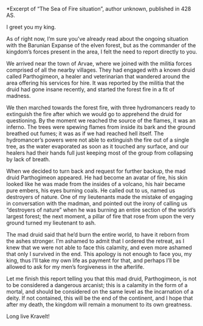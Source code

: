 *Excerpt of “The Sea of Fire situation”, author unknown, published in 428 AS. 

I greet you my king. 

As of right now, I’m sure you’ve already read about the ongoing situation with the Barunian Expanse of the elven forest, but as the commander of the kingdom’s forces present in the area, I felt the need to report directly to you. 

We arrived near the town of Arvae, where we joined with the militia forces comprised of all the nearby villages. They had engaged with a known druid called Parthogimeon, a healer and veterinarian that wandered around the area offering his services for hire. It was reported by the militia that the druid had gone insane recently, and started the forest fire in a fit of madness. 

We then marched towards the forest fire, with three hydromancers ready to extinguish the fire after which we would go to apprehend the druid for questioning. By the moment we reached the source of the flames, it was an inferno. The trees were spewing flames from inside its bark and the ground breathed out fumes; it was as if we had reached hell itself. The hydromancer’s powers were not able to extinguish the fire out of a single tree, as the water evaporated as soon as it touched any surface, and our healers had their hands full just keeping most of the group from collapsing by lack of breath. 

When we decided to turn back and request for further backup, the mad druid Parthogimeon appeared. He had become an avatar of fire, his skin looked like he was made from the insides of a volcano, his hair became pure embers, his eyes burning coals. He called out to us, named us destroyers of nature. One of my lieutenants made the mistake of engaging in conversation with the madman, and pointed out the irony of calling us “destroyers of nature” when he was burning an entire section of the world’s largest forest; the next moment, a pillar of fire that rose from upon the very ground turned my lieutenant to ash. 

The mad druid said that he’d burn the entire world, to have it reborn from the ashes stronger. I’m ashamed to admit that I ordered the retreat, as I knew that we were not able to face this calamity, and even more ashamed that only I survived in the end. This apology is not enough to face you, my king, thus I’ll take my own life as payment for that, and perhaps I’ll be allowed to ask for my men’s forgiveness in the afterlife. 

Let me finish this report telling you that this mad druid, Parthogimeon, is not to be considered a dangerous arcanist; this is a calamity in the form of a mortal, and should be considered on the same level as the incarnation of a deity. If not contained, this will be the end of the continent, and I hope that after my death, the kingdom will remain a monument to its own greatness. 

Long live Kravelt!

